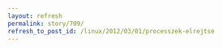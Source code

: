 ```yaml
---
layout: refresh
permalink: story/709/
refresh_to_post_id: /linux/2012/03/01/processzek-elrejtse
---
```

